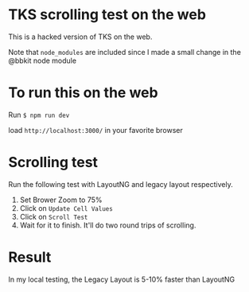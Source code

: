 # TKS scrolling test on the web

This is a hacked version of TKS on the web.

Note that `node_modules` are included since I made a small change in the @bbkit node module


# To run this on the web

Run `$ npm run dev ` 

load `http://localhost:3000/` in your favorite browser

# Scrolling test
Run the following test with LayoutNG and legacy layout respectively.

1. Set Brower Zoom to 75%
2. Click on `Update Cell Values`
3. Click on `Scroll Test`
4. Wait for it to finish. It'll do two round trips of scrolling.

# Result
In my local testing, the Legacy Layout is 5-10% faster than LayoutNG
